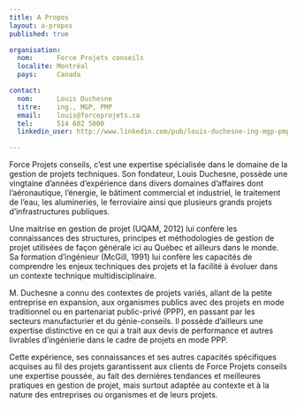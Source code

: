 ```yaml
---
title: A Propos
layout: a-propos
published: true

organisation:
  nom:		Force Projets conseils
  localite: Montréal
  pays:		Canada

contact:
  nom: 		Louis Duchesne
  titre: 	ing., MGP, PMP
  email: 	louis@forceprojets.ca
  tel: 		514 602 5000
  linkedin_user: http://www.linkedin.com/pub/louis-duchesne-ing-mgp-pmp/3/7b9/25b

---
```


Force Projets conseils, c’est une expertise spécialisée dans le domaine de la gestion de projets techniques. Son fondateur, Louis Duchesne, possède une vingtaine d’années d’expérience dans divers domaines d’affaires dont l’aéronautique, l’énergie, le bâtiment commercial et industriel, le traitement de l’eau, les alumineries, le ferroviaire ainsi que plusieurs grands projets d’infrastructures publiques.

Une maitrise en gestion de projet (UQAM, 2012) lui confère les connaissances des structures, principes et méthodologies de gestion de projet utilisées de façon générale ici au Québec et ailleurs dans le monde. Sa formation d’ingénieur (McGill, 1991) lui confère les capacités de comprendre les enjeux techniques des projets et la facilité à évoluer dans un contexte technique multidisciplinaire.

M. Duchesne a connu des contextes de projets variés, allant de la petite entreprise en expansion, aux organismes publics avec des projets en mode traditionnel ou en partenariat public-privé (PPP), en passant par les secteurs manufacturier et du génie-conseils. Il possède d’ailleurs une expertise distinctive en ce qui a trait aux devis de performance et autres livrables d’ingénierie dans le cadre de projets en mode PPP.

Cette expérience, ses connaissances et ses autres capacités spécifiques acquises au fil des projets garantissent aux clients de Force Projets conseils une expertise poussée, au fait des dernières tendances et meilleures pratiques en gestion de projet, mais surtout adaptée au contexte et à la nature des entreprises ou organismes et de leurs projets.

